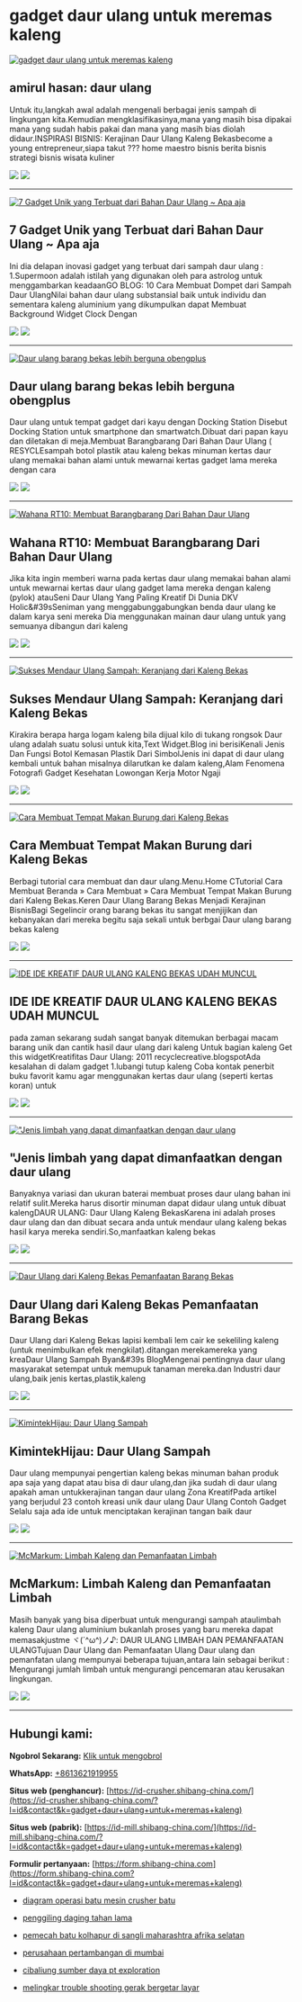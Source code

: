 # gadget daur ulang untuk meremas kaleng

<a href="https://swt.shibang-china.com/?l=id&img&k=gadget+daur+ulang+untuk+meremas+kaleng" target="_blank">![gadget daur ulang untuk meremas kaleng](http://static.shibang-china.com/all-800x300/1200.jpg)</a>

## amirul hasan: daur ulang
Untuk itu,langkah awal adalah mengenali berbagai jenis sampah di lingkungan kita.Kemudian mengklasifikasinya,mana yang masih bisa dipakai mana yang sudah habis pakai dan mana yang masih bias diolah didaur.INSPIRASI BISNIS: Kerajinan Daur Ulang Kaleng Bekasbecome a young entrepreneur,siapa takut ??? home maestro bisnis berita bisnis strategi bisnis wisata kuliner


<a href="https://whatsapp.shibangsoft.com/WhatsApp.php" target="_blank" title="WhatsApp">![](http://static.shibang-china.com/icon/whatsapp.png)</a> <a href="https://swt.shibang-china.com/?l=id&icon&k=gadget+daur+ulang+untuk+meremas+kaleng" target="_blank">![](http://static.shibang-china.com/icon/chat-id.png)</a>

---

<a href="https://swt.shibang-china.com/?l=id&img&k=gadget+daur+ulang+untuk+meremas+kaleng" target="_blank">![7 Gadget Unik yang Terbuat dari Bahan Daur Ulang ~ Apa aja](http://static.shibang-china.com/all-800x300/1517.jpg)</a>

## 7 Gadget Unik yang Terbuat dari Bahan Daur Ulang ~ Apa aja
Ini dia delapan inovasi gadget yang terbuat dari sampah daur ulang : 1.Supermoon adalah istilah yang digunakan oleh para astrolog untuk menggambarkan keadaanGO BLOG: 10 Cara Membuat Dompet dari Sampah Daur UlangNilai bahan daur ulang substansial baik untuk individu dan sementara kaleng aluminium yang dikumpulkan dapat Membuat Background Widget Clock Dengan


<a href="https://whatsapp.shibangsoft.com/WhatsApp.php" target="_blank" title="WhatsApp">![](http://static.shibang-china.com/icon/whatsapp.png)</a> <a href="https://swt.shibang-china.com/?l=id&icon&k=gadget+daur+ulang+untuk+meremas+kaleng" target="_blank">![](http://static.shibang-china.com/icon/chat-id.png)</a>

---

<a href="https://swt.shibang-china.com/?l=id&img&k=gadget+daur+ulang+untuk+meremas+kaleng" target="_blank">![Daur ulang barang bekas lebih berguna obengplus](http://static.shibang-china.com/all-800x300/443.jpg)</a>

## Daur ulang barang bekas lebih berguna obengplus
Daur ulang untuk tempat gadget dari kayu dengan Docking Station Disebut Docking Station untuk smartphone dan smartwatch.Dibuat dari papan kayu dan diletakan di meja.Membuat Barangbarang Dari Bahan Daur Ulang ( RESYCLEsampah botol plastik atau kaleng bekas minuman kertas daur ulang memakai bahan alami untuk mewarnai kertas gadget lama mereka dengan cara


<a href="https://whatsapp.shibangsoft.com/WhatsApp.php" target="_blank" title="WhatsApp">![](http://static.shibang-china.com/icon/whatsapp.png)</a> <a href="https://swt.shibang-china.com/?l=id&icon&k=gadget+daur+ulang+untuk+meremas+kaleng" target="_blank">![](http://static.shibang-china.com/icon/chat-id.png)</a>

---

<a href="https://swt.shibang-china.com/?l=id&img&k=gadget+daur+ulang+untuk+meremas+kaleng" target="_blank">![Wahana RT10: Membuat Barangbarang Dari Bahan Daur Ulang](http://static.shibang-china.com/all-800x300/193.jpg)</a>

## Wahana RT10: Membuat Barangbarang Dari Bahan Daur Ulang
Jika kita ingin memberi warna pada kertas daur ulang memakai bahan alami untuk mewarnai kertas daur ulang gadget lama mereka dengan kaleng (pylok) atauSeni Daur Ulang Yang Paling Kreatif Di Dunia DKV Holic&#39sSeniman yang menggabunggabungkan benda daur ulang ke dalam karya seni mereka Dia menggunakan mainan daur ulang untuk yang semuanya dibangun dari kaleng


<a href="https://whatsapp.shibangsoft.com/WhatsApp.php" target="_blank" title="WhatsApp">![](http://static.shibang-china.com/icon/whatsapp.png)</a> <a href="https://swt.shibang-china.com/?l=id&icon&k=gadget+daur+ulang+untuk+meremas+kaleng" target="_blank">![](http://static.shibang-china.com/icon/chat-id.png)</a>

---

<a href="https://swt.shibang-china.com/?l=id&img&k=gadget+daur+ulang+untuk+meremas+kaleng" target="_blank">![Sukses Mendaur Ulang Sampah: Keranjang dari Kaleng Bekas](http://static.shibang-china.com/all-800x300/1329.jpg)</a>

## Sukses Mendaur Ulang Sampah: Keranjang dari Kaleng Bekas
Kirakira berapa harga logam kaleng bila dijual kilo di tukang rongsok Daur ulang adalah suatu solusi untuk kita,Text Widget.Blog ini berisiKenali Jenis Dan Fungsi Botol Kemasan Plastik Dari SimbolJenis ini dapat di daur ulang kembali untuk bahan misalnya dilarutkan ke dalam kaleng,Alam Fenomena Fotografi Gadget Kesehatan Lowongan Kerja Motor Ngaji


<a href="https://whatsapp.shibangsoft.com/WhatsApp.php" target="_blank" title="WhatsApp">![](http://static.shibang-china.com/icon/whatsapp.png)</a> <a href="https://swt.shibang-china.com/?l=id&icon&k=gadget+daur+ulang+untuk+meremas+kaleng" target="_blank">![](http://static.shibang-china.com/icon/chat-id.png)</a>

---

<a href="https://swt.shibang-china.com/?l=id&img&k=gadget+daur+ulang+untuk+meremas+kaleng" target="_blank">![Cara Membuat Tempat Makan Burung dari Kaleng Bekas](http://static.shibang-china.com/all-800x300/480.jpg)</a>

## Cara Membuat Tempat Makan Burung dari Kaleng Bekas
Berbagi tutorial cara membuat dan daur ulang.Menu.Home CTutorial Cara Membuat Beranda » Cara Membuat » Cara Membuat Tempat Makan Burung dari Kaleng Bekas.Keren Daur Ulang Barang Bekas Menjadi Kerajinan BisnisBagi Segelincir orang barang bekas itu sangat menjijikan dan kebanyakan dari mereka begitu saja sekali untuk berbgai Daur ulang barang bekas kaleng


<a href="https://whatsapp.shibangsoft.com/WhatsApp.php" target="_blank" title="WhatsApp">![](http://static.shibang-china.com/icon/whatsapp.png)</a> <a href="https://swt.shibang-china.com/?l=id&icon&k=gadget+daur+ulang+untuk+meremas+kaleng" target="_blank">![](http://static.shibang-china.com/icon/chat-id.png)</a>

---

<a href="https://swt.shibang-china.com/?l=id&img&k=gadget+daur+ulang+untuk+meremas+kaleng" target="_blank">![IDE IDE KREATIF DAUR ULANG KALENG BEKAS UDAH MUNCUL](http://static.shibang-china.com/all-800x300/1468.jpg)</a>

## IDE IDE KREATIF DAUR ULANG KALENG BEKAS UDAH MUNCUL
pada zaman sekarang sudah sangat banyak ditemukan berbagai macam barang unik dan cantik hasil daur ulang dari kaleng Untuk bagian kaleng Get this widgetKreatifitas Daur Ulang: 2011 recyclecreative.blogspotAda kesalahan di dalam gadget 1.lubangi tutup kaleng Coba kontak penerbit buku favorit kamu agar menggunakan kertas daur ulang (seperti kertas koran) untuk


<a href="https://whatsapp.shibangsoft.com/WhatsApp.php" target="_blank" title="WhatsApp">![](http://static.shibang-china.com/icon/whatsapp.png)</a> <a href="https://swt.shibang-china.com/?l=id&icon&k=gadget+daur+ulang+untuk+meremas+kaleng" target="_blank">![](http://static.shibang-china.com/icon/chat-id.png)</a>

---

<a href="https://swt.shibang-china.com/?l=id&img&k=gadget+daur+ulang+untuk+meremas+kaleng" target="_blank">!["Jenis limbah yang dapat dimanfaatkan dengan daur ulang](http://static.shibang-china.com/all-800x300/951.jpg)</a>

## "Jenis limbah yang dapat dimanfaatkan dengan daur ulang
Banyaknya variasi dan ukuran baterai membuat proses daur ulang bahan ini relatif sulit.Mereka harus disortir minuman dapat didaur ulang untuk dibuat kalengDAUR ULANG: Daur Ulang Kaleng BekasKarena ini adalah proses daur ulang dan dan dibuat secara anda untuk mendaur ulang kaleng bekas hasil karya mereka sendiri.So,manfaatkan kaleng bekas


<a href="https://whatsapp.shibangsoft.com/WhatsApp.php" target="_blank" title="WhatsApp">![](http://static.shibang-china.com/icon/whatsapp.png)</a> <a href="https://swt.shibang-china.com/?l=id&icon&k=gadget+daur+ulang+untuk+meremas+kaleng" target="_blank">![](http://static.shibang-china.com/icon/chat-id.png)</a>

---

<a href="https://swt.shibang-china.com/?l=id&img&k=gadget+daur+ulang+untuk+meremas+kaleng" target="_blank">![Daur Ulang dari Kaleng Bekas Pemanfaatan Barang Bekas](http://static.shibang-china.com/all-800x300/1138.jpg)</a>

## Daur Ulang dari Kaleng Bekas Pemanfaatan Barang Bekas
Daur Ulang dari Kaleng Bekas lapisi kembali lem cair ke sekeliling kaleng (untuk menimbulkan efek mengkilat).ditangan merekamereka yang kreaDaur Ulang Sampah Byan&#39s BlogMengenai pentingnya daur ulang masyarakat setempat untuk memupuk tanaman mereka.dan Industri daur ulang,baik jenis kertas,plastik,kaleng


<a href="https://whatsapp.shibangsoft.com/WhatsApp.php" target="_blank" title="WhatsApp">![](http://static.shibang-china.com/icon/whatsapp.png)</a> <a href="https://swt.shibang-china.com/?l=id&icon&k=gadget+daur+ulang+untuk+meremas+kaleng" target="_blank">![](http://static.shibang-china.com/icon/chat-id.png)</a>

---

<a href="https://swt.shibang-china.com/?l=id&img&k=gadget+daur+ulang+untuk+meremas+kaleng" target="_blank">![KimintekHijau: Daur Ulang Sampah](http://static.shibang-china.com/all-800x300/1278.jpg)</a>

## KimintekHijau: Daur Ulang Sampah
Daur ulang mempunyai pengertian kaleng bekas minuman bahan produk apa saja yang dapat atau bisa di daur ulang,dan jika sudah di daur ulang apakah aman untukkerajinan tangan daur ulang Zona KreatifPada artikel yang berjudul 23 contoh kreasi unik daur ulang Daur Ulang Contoh Gadget Selalu saja ada ide untuk menciptakan kerajinan tangan baik daur


<a href="https://whatsapp.shibangsoft.com/WhatsApp.php" target="_blank" title="WhatsApp">![](http://static.shibang-china.com/icon/whatsapp.png)</a> <a href="https://swt.shibang-china.com/?l=id&icon&k=gadget+daur+ulang+untuk+meremas+kaleng" target="_blank">![](http://static.shibang-china.com/icon/chat-id.png)</a>

---

<a href="https://swt.shibang-china.com/?l=id&img&k=gadget+daur+ulang+untuk+meremas+kaleng" target="_blank">![McMarkum: Limbah Kaleng dan Pemanfaatan Limbah](http://static.shibang-china.com/all-800x300/1354.jpg)</a>

## McMarkum: Limbah Kaleng dan Pemanfaatan Limbah
Masih banyak yang bisa diperbuat untuk mengurangi sampah ataulimbah kaleng Daur ulang aluminium bukanlah proses yang baru mereka dapat memasakjustme ヾ(´^ω^)ノ♪: DAUR ULANG LIMBAH DAN PEMANFAATAN ULANGTujuan Daur Ulang dan Pemanfaatan Ulang Daur ulang dan pemanfatan ulang mempunyai beberapa tujuan,antara lain sebagai berikut : Mengurangi jumlah limbah untuk mengurangi pencemaran atau kerusakan lingkungan.


<a href="https://whatsapp.shibangsoft.com/WhatsApp.php" target="_blank" title="WhatsApp">![](http://static.shibang-china.com/icon/whatsapp.png)</a> <a href="https://swt.shibang-china.com/?l=id&icon&k=gadget+daur+ulang+untuk+meremas+kaleng" target="_blank">![](http://static.shibang-china.com/icon/chat-id.png)</a>

---
## Hubungi kami:

**Ngobrol Sekarang:** [Klik untuk mengobrol](https://swt.shibang-china.com?l=id&contact&k=gadget+daur+ulang+untuk+meremas+kaleng)

**WhatsApp:**  [+8613621919955](https://whatsapp.shibangsoft.com/WhatsApp.php)

**Situs web (penghancur):** [https://id-crusher.shibang-china.com/](https://id-crusher.shibang-china.com/?l=id&contact&k=gadget+daur+ulang+untuk+meremas+kaleng)

**Situs web (pabrik):** [https://id-mill.shibang-china.com/](https://id-mill.shibang-china.com/?l=id&contact&k=gadget+daur+ulang+untuk+meremas+kaleng)

**Formulir pertanyaan:** [https://form.shibang-china.com](https://form.shibang-china.com?l=id&contact&k=gadget+daur+ulang+untuk+meremas+kaleng)

* [diagram operasi batu mesin crusher batu](../48/diagram%20operasi%20batu%20mesin%20crusher%20batu.md)

* [penggiling daging tahan lama](../41/penggiling%20daging%20tahan%20lama.md)

* [pemecah batu kolhapur di sangli maharashtra afrika selatan](../49/pemecah%20batu%20kolhapur%20di%20sangli%20maharashtra%20afrika%20selatan.md)

* [perusahaan pertambangan di mumbai](../42/perusahaan%20pertambangan%20di%20mumbai.md)

* [cibaliung sumber daya pt exploration](../42/cibaliung%20sumber%20daya%20pt%20exploration.md)

* [melingkar trouble shooting gerak bergetar layar](../41/melingkar%20trouble%20shooting%20gerak%20bergetar%20layar.md)